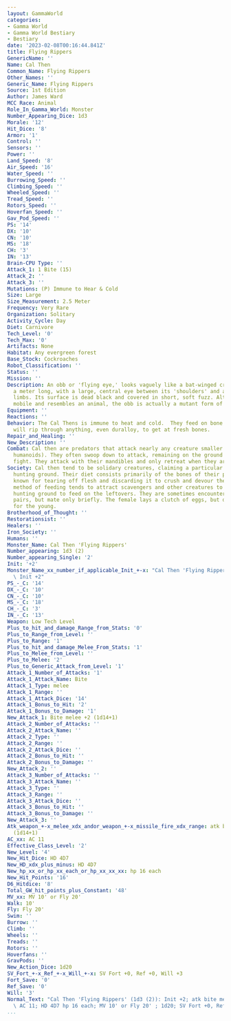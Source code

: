 ```yaml
---
layout: GammaWorld
categories:
- Gamma World
- Gamma World Bestiary
- Bestiary
date: '2023-02-08T00:16:44.841Z'
title: Flying Rippers
GenericName: ''
Name: Cal Then
Common_Name: Flying Rippers
Other_Names: ''
Generic_Name: Flying Rippers
Source: 1st Edition
Author: James Ward
MCC Race: Animal
Role_In_Gamma_World: Monster
Number_Appearing_Dice: 1d3
Morale: '12'
Hit_Dice: '8'
Armor: '1'
Control: ''
Sensors: ''
Power: ''
Land_Speed: '8'
Air_Speed: '16'
Water_Speed: ''
Burrowing_Speed: ''
Climbing_Speed: ''
Wheeled_Speed: ''
Tread_Speed: ''
Rotors_Speed: ''
Hoverfan_Speed: ''
Gav_Pod_Speed: ''
PS: '14'
DX: '10'
CN: '10'
MS: '18'
CH: '3'
IN: '13'
Brain-CPU Type: ''
Attack_1: 1 Bite (15)
Attack_2: ''
Attack_3: ''
Mutations: (P) Immune to Hear & Cold
Size: Large
Size_Measurement: 2.5 Meter
Frequency: Very Rare
Organization: Solitary
Activity_Cycle: Day
Diet: Carnivore
Tech_Level: '0'
Tech_Max: '0'
Artifacts: None
Habitat: Any evergreen forest
Base_Stock: Cockroaches
Robot_Classification: ''
Status: ''
Mission: ''
Description: An obb or 'flying eye,' looks vaguely like a bat-winged creature about
  a meter long, with a large, central eye between its 'shoulders' and a pair of clawed
  limbs. Its surface is dead black and covered in short, soft fuzz. Although it's
  mobile and resembles an animal, the obb is actually a mutant form of fungus.
Equipment: ''
Reactions: ''
Behavior: The Cal Thens is immune to heat and cold.  They feed on bone marrow and
  will rip through anything, even duralloy, to get at fresh bones.
Repair_and_Healing: ''
New_Description: ''
Combat: Cal then are predators that attack nearly any creature smaller than them (including
  humanoids). They often swoop down to attack, remaining on the ground while they
  fight. They attack with their mandibles and only retreat when they are badly wounded.
Society: Cal then tend to be solidary creatures, claiming a particular area as their
  hunting ground. Their diet consists primarily of the bones of their prey, and they're
  known for tearing off flesh and discarding it to crush and devour the bones. Their
  method of feeding tends to attract scavengers and other creatures to a cal then's
  hunting ground to feed on the leftovers. They are sometimes encountered in mated
  pairs, but mate only briefly. The female lays a clutch of eggs, but does not care
  for the young.
Brotherhood_of_Thought: ''
Restorationsist: ''
Healers: ''
Iron_Society: ''
Humans: ''
Monster_Name: Cal Then 'Flying Rippers'
Number_appearing: 1d3 (2)
Number_appearing_Single: '2'
Init: '+2'
Monster_Name_xx_number_if_applicable_Init_+-x: "Cal Then 'Flying Rippers' (1d3 (2)):\
  \ Init +2"
PS_-_C: '14'
DX_-_C: '10'
CN_-_C: '10'
MS_-_C: '18'
CH_-_C: '3'
IN_-_C: '13'
Weapon: Low Tech Level
Plus_to_hit_and_damage_Range_from_Stats: '0'
Plus_to_Range_from_Level: ''
Plus_to_Range: '1'
Plus_to_hit_and_damage_Melee_From_Stats: '1'
Plus_to_Melee_from_Level: ''
Plus_to_Melee: '2'
Plus_to_Generic_Attack_from_Level: '1'
Attack_1_Number_of_Attacks: '1'
Attack_1_Attack_Name: Bite
Attack_1_Type: melee
Attack_1_Range: ''
Attack_1_Attack_Dice: '14'
Attack_1_Bonus_to_Hit: '2'
Attack_1_Bonus_to_Damage: '1'
New_Attack_1: Bite melee +2 (1d14+1)
Attack_2_Number_of_Attacks: ''
Attack_2_Attack_Name: ''
Attack_2_Type: ''
Attack_2_Range: ''
Attack_2_Attack_Dice: ''
Attack_2_Bonus_to_Hit: ''
Attack_2_Bonus_to_Damage: ''
New_Attack_2: ''
Attack_3_Number_of_Attacks: ''
Attack_3_Attack_Name: ''
Attack_3_Type: ''
Attack_3_Range: ''
Attack_3_Attack_Dice: ''
Attack_3_Bonus_to_Hit: ''
Attack_3_Bonus_to_Damage: ''
New_Attack_3: ''
Atk_weapon_+-x_melee_xdx_andor_weapon_+-x_missile_fire_xdx_range: atk bite melee +2
  (1d14+1)
AC_xx: AC 11
Effective_Class_Level: '2'
New_Level: '4'
New_Hit_Dice: HD 4D7
New_HD_xdx_plus_minus: HD 4D7
New_hp_xx_or_hp_xx_each_or_hp_xx_xx_xx: hp 16 each
New_Hit_Points: '16'
D6_Hitdice: '8'
Total_GW_hit_points_plus_Constant: '48'
MV_xx: MV 10' or Fly 20'
Walk: 10'
Fly: Fly 20'
Swim: ''
Burrow: ''
Climb: ''
Wheels: ''
Treads: ''
Rotors: ''
Hoverfans: ''
GravPods: ''
New_Action_Dice: 1d20
SV_Fort_+-x_Ref_+-x_Will_+-x: SV Fort +0, Ref +0, Will +3
Fort_Save: '0'
Ref_Save: '0'
Will: '3'
Normal_Text: "Cal Then 'Flying Rippers' (1d3 (2)): Init +2; atk bite melee +2 (1d14+1);\
  \ AC 11; HD 4D7 hp 16 each; MV 10' or Fly 20' ; 1d20; SV Fort +0, Ref +0, Will +3"
...
```


